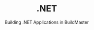 ---
title: .NET
subtitle: Building .NET Applications in BuildMaster
keywords: dot-net, builds, buildmaster
---